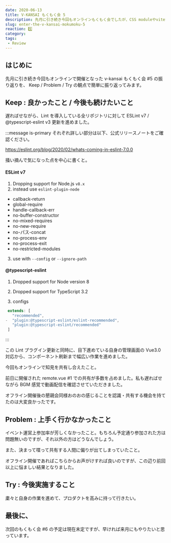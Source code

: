 ```yaml
---
date: 2020-06-13
title: V-KANSAI もくもく会 5
description: 先月に引き続き今回もオンラインもくもく会でしたが、CSS moduleやviteを中心に知見の共有もなされ大変有意義な会となりました。
slug: enter-the-v-kansai-mokumoku-5
reaction: 5️⃣
category: 
tags: 
 - Review
---
```


## はじめに

先月に引き続き今回もオンラインで開催となった v-kansai もくもく会 #5 の振り返りを、 Keep / Problem / Try の観点で簡単に振り返ってみます。

## Keep : 良かったこと / 今後も続けたいこと

遅ればせながら、Lint を導入している全リポジトリに対して ESLint v7 / @typescript-eslint v3 更新を進めました。

:::message is-primary
それぞれ詳しい部分は以下、公式リリースノートをご確認ください。

https://eslint.org/blog/2020/02/whats-coming-in-eslint-7.0.0

掻い摘んで気になった点を中心に書くと。

#### ESLint v7
1. Dropping support for Node.js `v8.x`
2. instead use `eslint-plugin-node`
- callback-return
- global-require
- handle-callback-err
- no-buffer-constructor
- no-mixed-requires
- no-new-require
- no-パス-concat
- no-process-env
- no-process-exit
- no-restricted-modules

3. use with `--config` or `--ignore-path`

#### @typescript-eslint
1. Dropped support for Node version 8

2. Dropped support for TypeScript 3.2

3. configs
```js
 extends: [
   "recommended",
-  "plugin:@typescript-eslint/eslint-recommended",
   "plugin:@typescript-eslint/recommended"
 ]
```
:::

この Lint プラグイン更新と同時に、目下進めている自身の管理画面の Vue3.0 対応から、コンポーネント刷新まで幅広い作業を進めました。

今回もオンラインで知見を共有し合えたこと。

前日に開催された remote.vue #1 での共有が多数を占めました。私も遅ればせながら BGM 感覚で動画配信を確認させていただきました。

オフライン開催後の懇親会同様おのおの感じることを認識・共有する機会を持てたのは大変良かったです。

## Problem : 上手く行かなかったこと

イベント運営上参加率が芳しくなかったこと。もちろん予定通り参加された方は問題無いのですが、それ以外の方はどうなんでしょう。

また、決まって喋って共有する人間に偏りが出てしまっていたこと。

オフライン開催であればこちらからお声がけすれば良いのですが、この辺り前回以上に悩ましい結果となりました。

## Try : 今後実施すること

粛々と自身の作業を進めて、プロダクトを高みに持って行きたい。

## 最後に、

次回のもくもく会 #6 の予定は現在未定ですが、早ければ来月にもやりたいと思っています。
